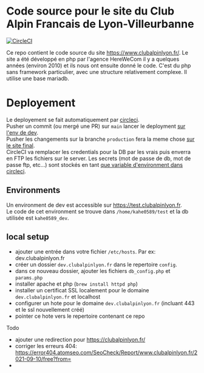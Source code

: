 # Code source pour le site du Club Alpin Francais de Lyon-Villeurbanne

[![CircleCI](https://circleci.com/gh/Club-Alpin-Lyon-Villeurbanne/caflyon/tree/main.svg?style=shield&circle-token=843b806ceb348fde38d421c902bcfb734ed58668)](https://circleci.com/gh/Club-Alpin-Lyon-Villeurbanne/caflyon/tree/main)

Ce repo contient le code source du site https://www.clubalpinlyon.fr/.
Le site a été développé en php par l'agence HereWeCom il y a quelques années (environ 2010) et ils nous ont ensuite donné le code.
C'est du php sans framework particulier, avec une structure relativement complexe.
Il utilise une base mariadb.

# Deployement

Le deployement se fait automatiquement par [circleci](https://circleci.com/gh/Club-Alpin-Lyon-Villeurbanne/caflyon/tree/main).  
Pusher un commit (ou mergé une PR) sur `main` lancer le deployment [sur l'env de dev](https://test.clubalpinlyon.fr).  
Pusher les changements sur la branche `production` fera la meme chose [sur le site final](https://www.clubalpinlyon.fr).  
CircleCI va remplacer les credentials pour la DB par les vrais puis enverra en FTP les fichiers sur le server.
Les secrets (mot de passe de db, mot de passe ftp, etc...) sont stockés en tant [que variable d'environment dans circleci](https://app.circleci.com/settings/project/github/Club-Alpin-Lyon-Villeurbanne/caflyon/environment-variables).  

## Environments

Un environment de dev est accessible sur https://test.clubalpinlyon.fr.  
Le code de cet environment se trouve dans `/home/kahe0589/test` et la db utilisée est `kahe0589_dev`.

## local setup

- ajouter une entrée dans votre fichier `/etc/hosts`. Par ex: dev.clubalpinlyon.fr
- créer un dossier `dev.clubalpinlyon.fr` dans le repertoire `config`.
- dans ce nouveau dossier, ajouter les fichiers `db_config.php` et `params.php`
- installer apache et php (`brew install httpd php`)
- installer un certificat SSL localement pour le domaine `dev.clubalpinlyon.fr` et localhost
- configurer un hote pour le domaine `dev.clubalpinlyon.fr` (incluant 443 et le ssl nouvellement créé)
- pointer ce hote vers le repertoire contenant ce repo


Todo
- ajouter une redirection pour https://clubalpinlyon.fr/
- corriger les erreurs 404: https://error404.atomseo.com/SeoCheck/Report/www.clubalpinlyon.fr/2021-09-10/free?from=
- 